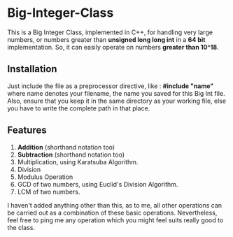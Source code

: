# Big-Integer-Class

This is a Big Integer Class, implemented in C++, for handling very large numbers, or numbers greater than **unsigned long long int** in a **64 bit** implementation. So, it can easily operate on numbers **greater than 10^18**.

## Installation 

 Just include the file as a preprocessor directive, like :
      **#include "name"**  
 where name denotes your filename, the name you saved for this Big Int file.
 Also, ensure that you keep it in the same directory as your working file, else you have to write the complete path in that <name> place.

## Features

1. **Addition** (shorthand notation too)
2. **Subtraction** (shorthand notation too)
3. Multiplication, using Karatsuba Algorithm.
4. Division
5. Modulus Operation
6. GCD of two numbers, using Euclid's Division Algorithm.
7. LCM of two numbers.

I haven't added anything other than this, as to me, all other operations can be carried out as a combination of these basic operations.
Nevertheless, feel free to ping me any operation which you might feel suits really good to the class.



